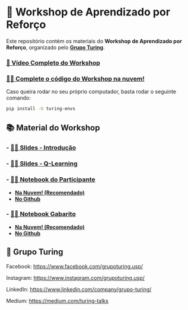 # 👾 Workshop de Aprendizado por Reforço

Este repositório contém os materiais do **Workshop de Aprendizado por Reforço**, organizado pelo **[Grupo Turing](https://www.facebook.com/grupoturing.usp/)**.

### [🎥 Vídeo Completo do Workshop](https://youtu.be/FxcWqI-l29E)

### [👩‍💻 Complete o código do Workshop na nuvem!](https://colab.research.google.com/github/GrupoTuring/Workshop-de-Aprendizado-por-Reforco/blob/colab/Pong%20-%20Participante.ipynb)

Caso queira rodar no seu próprio computador, basta rodar o seguinte comando:

```bash
pip install -U turing-envs
```

## 📚 Material do Workshop

### - [👩‍🏫 Slides - Introdução](Slides%20-%20Introdução.pdf)
### - [👩‍🏫 Slides - Q-Learning](Slides%20-%20Q-Learning.pdf)
### - [👩‍💻 Notebook do Participante](https://colab.research.google.com/github/GrupoTuring/Workshop-de-Aprendizado-por-Reforco/blob/colab/Pong%20-%20Participante.ipynb)
  - **[Na Nuvem! (Recomendado)](https://colab.research.google.com/github/GrupoTuring/Workshop-de-Aprendizado-por-Reforco/blob/colab/Pong%20-%20Participante.ipynb)**
  - **[No Github](Pong%20-%20Participante.ipynb)**
### - [👩‍⚖️ Notebook Gabarito](https://colab.research.google.com/github/GrupoTuring/Workshop-de-Aprendizado-por-Reforco/blob/colab/Pong%20-%20Gabarito.ipynb)
  - **[Na Nuvem! (Recomendado)](https://colab.research.google.com/github/GrupoTuring/Workshop-de-Aprendizado-por-Reforco/blob/colab/Pong%20-%20Gabarito.ipynb)**
  - **[No Github](Pong%20-%20Gabarito.ipynb)**

## 🧠 Grupo Turing

Facebook: https://www.facebook.com/grupoturing.usp/

Instagram: https://www.instagram.com/grupoturing.usp/

LinkedIn: https://www.linkedin.com/company/grupo-turing/

Medium: https://medium.com/turing-talks
